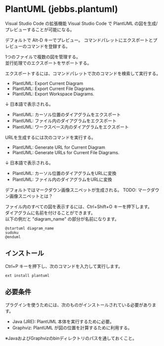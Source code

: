 PlantUML (jebbs.plantuml)
=============

Visual Studio Code の拡張機能
Visual Studio Code で PlantUML の図を生成/プレビューすることが可能になる。

デフォルトで Alt-D キーでプレビュー。
コマンドパレットにエクスポートとプレビューのコマンドを登録する。

1つのファイルで複数の図を管理する。  
並行処理でのエクスポートをサポートする。

エクスポートするには、コマンドパレットで次のコマンドを検索して実行する。

- PlantUML: Export Current Diagram
- PlantUML: Export Current File Diagrams.
- PlantUML: Export Workspace Diagrams.

↓ 日本語で表示される。

- PlantUML: カーソル位置のダイアグラムをエクスポート
- PlantUML: ファイル内のダイアグラムをエクスポート
- PlantUML: ワークスペース内のダイアグラムをエクスポート


URLを生成するには次のコマンドを実行する。

- PlantUML: Generate URL for Current Diagram
- PlantUML: Generate URLs for Current File Diagrams.

↓ 日本語で表示される。

- PlantUML: カーソル位置のダイアグラムをURLに変換
- PlantUML: ファイル内のダイアグラムをURLに変換

デフォルトではマークダウン画像スニペットが生成される。
TODO: マークダウン画像スニペットとは？

ファイル内のすべての図を表示するには、Ctrl+Shift+O キーを押下します。  
ダイアグラムに名前を付けることができます。  
以下の例だと "diagram_name" の部分が名前になります。

```
@startuml diagram_name
sudoku
@enduml
```


インストール
-------------

Ctrl+P キーを押下し、次のコマンドを入力して実行します。

```
ext install plantuml
```


必要条件
-------------

プラグインを使うためには、次のものがインストールされている必要があります。

- Java (JRE): PlantUML 本体を実行するために必要。
- Graphviz: PlantUML が図の位置を計算するために利用する。

※JavaおよびGraphvizのbinディレクトリのパスを通しておくこと。
